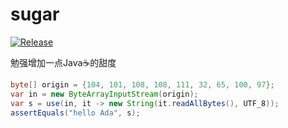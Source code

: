 # sugar

[![Release](https://jitpack.io/v/cbdyzj/sugar.svg)](https://jitpack.io/#cbdyzj/sugar)

勉强增加一点Java☕的甜度

```java
byte[] origin = {104, 101, 108, 108, 111, 32, 65, 100, 97};
var in = new ByteArrayInputStream(origin);
var s = use(in, it -> new String(it.readAllBytes(), UTF_8));
assertEquals("hello Ada", s);
```
